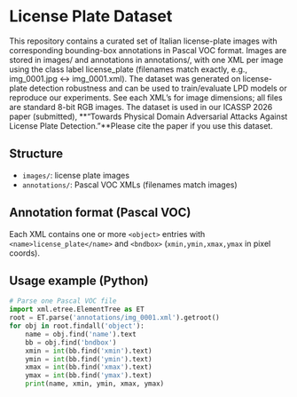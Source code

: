 # License Plate Dataset
This repository contains a curated set of Italian license-plate images with corresponding bounding-box annotations in Pascal VOC format. Images are stored in images/ and annotations in annotations/, with one XML per image using the class label license_plate (filenames match exactly, e.g., img_0001.jpg ↔ img_0001.xml). The dataset was generated on license-plate detection robustness and can be used to train/evaluate LPD models or reproduce our experiments. See each XML’s <size> for image dimensions; all files are standard 8-bit RGB images. The dataset is used in our ICASSP 2026 paper (submitted), **“Towards Physical Domain Adversarial Attacks Against License Plate Detection.”**Please cite the paper if you use this dataset.

## Structure
- `images/`: license plate images
- `annotations/`: Pascal VOC XMLs (filenames match images)

## Annotation format (Pascal VOC)
Each XML contains one or more `<object>` entries with `<name>license_plate</name>` and `<bndbox>` (`xmin,ymin,xmax,ymax` in pixel coords).

## Usage example (Python)
```python
# Parse one Pascal VOC file
import xml.etree.ElementTree as ET
root = ET.parse('annotations/img_0001.xml').getroot()
for obj in root.findall('object'):
    name = obj.find('name').text
    bb = obj.find('bndbox')
    xmin = int(bb.find('xmin').text)
    ymin = int(bb.find('ymin').text)
    xmax = int(bb.find('xmax').text)
    ymax = int(bb.find('ymax').text)
    print(name, xmin, ymin, xmax, ymax)

